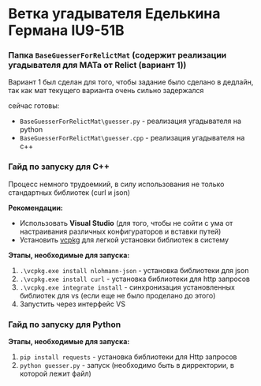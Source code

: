 # Ветка угадывателя Еделькина Германа IU9-51B


### Папка  `BaseGuesserForRelictMat` (содержит реализации угадывателя для МАТа от Relict (вариант 1))

Вариант 1 был сделан для того, чтобы задание было сделано в дедлайн, так как мат текущего варианта очень сильно задержался

сейчас готовы:
* `BaseGuesserForRelictMat\guesser.py` - реализация угадывателя на python
* `BaseGuesserForRelictMat\guesser.cpp` - реализация угадывателя на c++

### Гайд по запуску для C++
Процесс немного трудоемкий, в силу использования не только стандартных библиотек (curl и json)

**Рекомендации:**
* Использовать **Visual Studio** (для того, чтобы не сойти с ума от настраивания различных конфигураторов и вставки путей)
* Установить  [vcpkg](https://vcpkg.io/en/) для легкой установки библиотек в систему

**Этапы, необходимые для запуска:**
1. `.\vcpkg.exe install nlohmann-json` - установка библиотеки для json
2. `.\vcpkg.exe install curl` - установка библиотеки для http запросов
3. `.\vcpkg.exe integrate install` - синхронизация установленных библиотек для vs (если еще не было проделано до этого)
4. Запустить через интерфейс VS

### Гайд по запуску для Python

**Этапы, необходимые для запуска:**
1. `pip install requests` - установка библиотеки для Http запросов
2. `python guesser.py` - запуск (необходимо быть в дирректории, в которой лежит файл)
